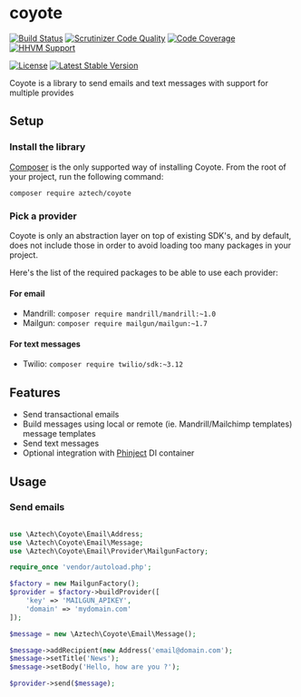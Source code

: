 # coyote

[![Build Status](https://travis-ci.org/aztech-digital/coyote.png?branch=master)](https://travis-ci.org/aztech-digital/coyote)
[![Scrutinizer Code Quality](https://img.shields.io/scrutinizer/g/aztech-digital/coyote.svg?style=flat)](https://scrutinizer-ci.com/g/aztech-digital/coyote/?branch=master)
[![Code Coverage](https://img.shields.io/coveralls/aztech-digital/coyote.svg?style=flat)](https://scrutinizer-ci.com/g/aztech-digital/coyote/?branch=master)
[![HHVM Support](https://img.shields.io/hhvm/aztech/coyote.svg)](http://hhvm.h4cc.de/package/aztech/coyote)

[![License](https://img.shields.io/packagist/l/aztech/coyote.svg?style=flat)](https://packagist.org/packages/aztech/coyote)
[![Latest Stable Version](https://img.shields.io/packagist/v/aztech/coyote.svg?style=flat)](https://packagist.org/packages/aztech/coyote)

Coyote is a library to send emails and text messages with support for multiple provides

## Setup

### Install the library

[Composer](https://getcomposer.org) is the only supported way of installing Coyote. From the root of your project, run the following command:

```
composer require aztech/coyote
```

### Pick a provider

Coyote is only an abstraction layer on top of existing SDK's, and by default, does not include those in order to avoid loading too many packages in your project.

Here's the list of the required packages to be able to use each provider:

#### For email

- Mandrill: `composer require mandrill/mandrill:~1.0`
- Mailgun: `composer require mailgun/mailgun:~1.7`

#### For text messages

- Twilio: `composer require twilio/sdk:~3.12`

## Features

- Send transactional emails
- Build messages using local or remote (ie. Mandrill/Mailchimp templates) message templates
- Send text messages
- Optional integration with [Phinject](https://github.com/aztech-digital/phinject) DI container

## Usage

### Send emails

```php

use \Aztech\Coyote\Email\Address;
use \Aztech\Coyote\Email\Message;
use \Aztech\Coyote\Email\Provider\MailgunFactory;

require_once 'vendor/autoload.php';

$factory = new MailgunFactory();
$provider = $factory->buildProvider([
    'key' => 'MAILGUN_APIKEY',
    'domain' => 'mydomain.com'
]);

$message = new \Aztech\Coyote\Email\Message();

$message->addRecipient(new Address('email@domain.com');
$message->setTitle('News');
$message->setBody('Hello, how are you ?');

$provider->send($message);
```
